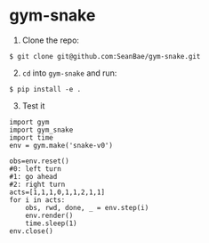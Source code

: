# gym-snake

1) Clone the repo:
```
$ git clone git@github.com:SeanBae/gym-snake.git
```

2) `cd` into `gym-snake` and run:
```
$ pip install -e .
```

3) Test it
```
import gym
import gym_snake
import time
env = gym.make('snake-v0')

obs=env.reset()
#0: left turn
#1: go ahead
#2: right turn
acts=[1,1,1,0,1,1,2,1,1]
for i in acts:
    obs, rwd, done, _ = env.step(i)
    env.render()
    time.sleep(1)
env.close()
```
